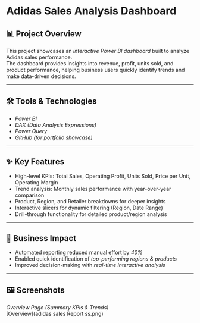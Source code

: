 # Adidas Sales Analysis Dashboard

## 📊 Project Overview
This project showcases an *interactive Power BI dashboard* built to analyze Adidas sales performance.  
The dashboard provides insights into revenue, profit, units sold, and product performance, helping business users quickly identify trends and make data-driven decisions.  

---

## 🛠 Tools & Technologies
- *Power BI*
- *DAX (Data Analysis Expressions)*
- *Power Query*
- *GitHub (for portfolio showcase)*

---

## ✨ Key Features
- High-level KPIs: Total Sales, Operating Profit, Units Sold, Price per Unit, Operating Margin  
- Trend analysis: Monthly sales performance with year-over-year comparison  
- Product, Region, and Retailer breakdowns for deeper insights  
- Interactive slicers for dynamic filtering (Region, Date Range)  
- Drill-through functionality for detailed product/region analysis  

---

## 📌 Business Impact
- Automated reporting reduced manual effort by *40%*  
- Enabled quick identification of *top-performing regions & products*  
- Improved decision-making with *real-time interactive analysis*  

---

## 🖼 Screenshots
*Overview Page (Summary KPIs & Trends)*  
[Overview](adidas sales Report ss.png)

